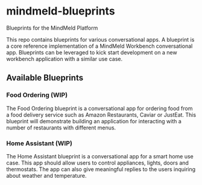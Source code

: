 # mindmeld-blueprints
Blueprints for the MindMeld Platform

This repo contains blueprints for various conversational apps. A blueprint is a core reference implementation of a MindMeld Workbench conversational app. Blueprints can be leveraged to kick start  development on a new workbench application with 
a similar use case.

## Available Blueprints

### Food Ordering (WIP)

The Food Ordering blueprint is a conversational app for ordering food from a food delivery service such as Amazon Restaurants, Caviar or JustEat. This blueprint will demonstrate building an application for interacting with a number of restaurants with different menus.

### Home Assistant (WIP)

The Home Assistant blueprint is a conversational app for a smart home use case. This app should allow users to control appliances, lights, doors and thermostats. The app can also give meaningful replies to the users inquiring about weather and temperature.
